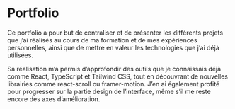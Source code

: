# Portfolio

Ce portfolio a pour but de centraliser et de présenter les différents projets que j’ai réalisés au cours de ma formation et de mes expériences personnelles, ainsi que de mettre en valeur les technologies que j’ai déjà utilisées.

Sa réalisation m’a permis d’approfondir des outils que je connaissais déjà comme React, TypeScript et Tailwind CSS, tout en découvrant de nouvelles librairies comme react-scroll ou framer-motion. J’en ai également profité pour progresser sur la partie design de l’interface, même s’il me reste encore des axes d’amélioration.
